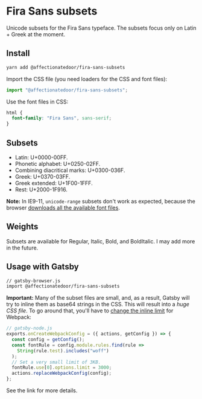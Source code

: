 # Fira Sans subsets

Unicode subsets for the Fira Sans typeface. The subsets focus only on Latin + Greek at the moment.

## Install

```bash
yarn add @affectionatedoor/fira-sans-subsets
```

Import the CSS file (you need loaders for the CSS and font files):

```js
import "@affectionatedoor/fira-sans-subsets";
```

Use the font files in CSS:

```css
html {
  font-family: "Fira Sans", sans-serif;
}
```

## Subsets

- Latin: U+0000-00FF.
- Phonetic alphabet: U+0250-02FF.
- Combining diacritical marks: U+0300-036F.
- Greek: U+0370-03FF.
- Greek extended: U+1F00-1FFF.
- Rest: U+2000-1F916.

**Note:** In IE9-11, `unicode-range` subsets don't work as expected, because the browser [downloads all the available font files](https://caniuse.com/#feat=font-unicode-range).

## Weights

Subsets are available for Regular, Italic, Bold, and BoldItalic. I may add more in the future.

## Usage with Gatsby

```bash
// gatsby-browser.js
import @affectionatedoor/fira-sans-subsets
```

**Important:** Many of the subset files are small, and, as a result, Gatsby will try to inline them as base64 strings in the CSS. This will result into a _huge CSS file_. To go around that, you'll have to [change the inline limit](https://github.com/KyleAMathews/typefaces/issues/104) for Webpack:

```js
// gatsby-node.js
exports.onCreateWebpackConfig = ({ actions, getConfig }) => {
  const config = getConfig();
  const fontRule = config.module.rules.find(rule =>
    String(rule.test).includes("woff")
  );
  // Set a very small limit of 3KB.
  fontRule.use[0].options.limit = 3000;
  actions.replaceWebpackConfig(config);
};
```

See the link for more details.
